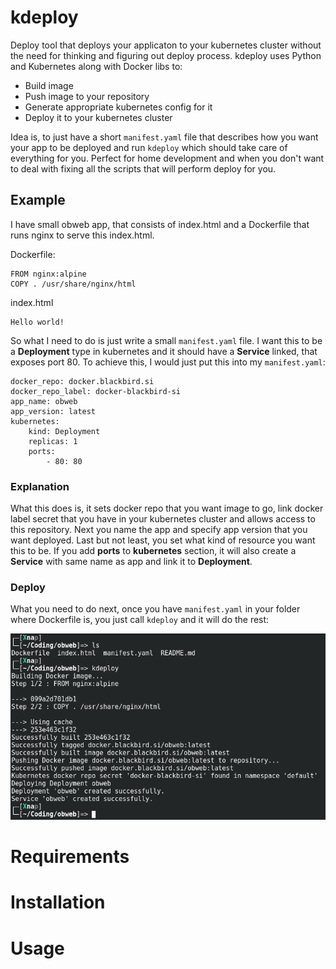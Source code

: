 # kdeploy
Deploy tool that deploys your applicaton to your kubernetes cluster without the need for thinking and figuring out deploy process. kdeploy uses Python and Kubernetes along with Docker libs to:

- Build image
- Push image to your repository
- Generate appropriate kubernetes config for it
- Deploy it to your kubernetes cluster

Idea is, to just have a short `manifest.yaml` file that describes how you want your app to be deployed and run `kdeploy` which should take care of everything for you. Perfect for home development and when you don't want to deal with fixing all the scripts that will perform deploy for you.

## Example

I have small obweb app, that consists of index.html and a Dockerfile that  runs nginx to serve this index.html.

Dockerfile:
```
FROM nginx:alpine
COPY . /usr/share/nginx/html
```

index.html
```
Hello world!
```

So what I need to do is just write a small `manifest.yaml` file. I want this to be a **Deployment** type in kubernetes and it should have a **Service**  linked, that exposes port 80. To achieve this, I would just put this into my `manifest.yaml`:

```
docker_repo: docker.blackbird.si
docker_repo_label: docker-blackbird-si
app_name: obweb
app_version: latest
kubernetes:
    kind: Deployment
    replicas: 1
    ports:
        - 80: 80
```

### Explanation
What this does is, it sets docker repo that you want image to go, link docker label secret that you have in your kubernetes cluster and allows access to this repository. Next you name the app and specify app version that you want deployed. Last but not least, you set what kind of resource you want this to be. If you add **ports** to **kubernetes** section, it will also create a **Service** with same name as app and link it to  **Deployment**.

### Deploy

What you need to do next, once you have `manifest.yaml` in your folder where Dockerfile is, you just call `kdeploy` and it will do the rest:

![Deploy](readme/deploy.png)

# Requirements
# Installation
# Usage
